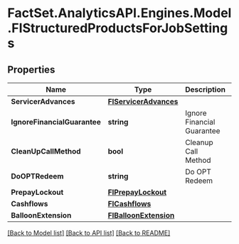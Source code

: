 # FactSet.AnalyticsAPI.Engines.Model.FIStructuredProductsForJobSettings

## Properties

Name | Type | Description | Notes
------------ | ------------- | ------------- | -------------
**ServicerAdvances** | [**FIServicerAdvances**](FIServicerAdvances.md) |  | [optional] 
**IgnoreFinancialGuarantee** | **string** | Ignore Financial Guarantee | [optional] 
**CleanUpCallMethod** | **bool** | Cleanup Call Method | [optional] 
**DoOPTRedeem** | **string** | Do OPT Redeem | [optional] 
**PrepayLockout** | [**FIPrepayLockout**](FIPrepayLockout.md) |  | [optional] 
**Cashflows** | [**FICashflows**](FICashflows.md) |  | [optional] 
**BalloonExtension** | [**FIBalloonExtension**](FIBalloonExtension.md) |  | [optional] 

[[Back to Model list]](../README.md#documentation-for-models) [[Back to API list]](../README.md#documentation-for-api-endpoints) [[Back to README]](../README.md)

